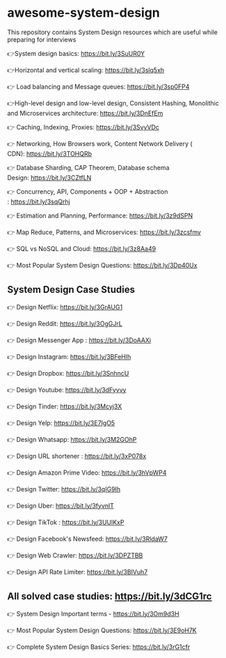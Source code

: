 # awesome-system-design
This repository contains System Design resources which are useful while preparing for interviews


👉System design basics: https://bit.ly/3SuUR0Y

👉Horizontal and vertical scaling: https://bit.ly/3slq5xh

👉 Load balancing and Message queues: https://bit.ly/3sp0FP4

👉High-level design and low-level design, Consistent Hashing, Monolithic and Microservices architecture: https://bit.ly/3DnEfEm

👉 Caching, Indexing, Proxies: https://bit.ly/3SvyVDc

👉 Networking, How Browsers work, Content Network Delivery ( CDN): https://bit.ly/3TOHQRb

👉 Database Sharding, CAP Theorem, Database schema Design: https://bit.ly/3CZtfLN

👉 Concurrency, API, Components + OOP + Abstraction : https://bit.ly/3sqQrhj

👉 Estimation and Planning, Performance: https://bit.ly/3z9dSPN

👉 Map Reduce, Patterns, and Microservices: https://bit.ly/3zcsfmv

👉 SQL vs NoSQL and Cloud: https://bit.ly/3z8Aa49

👉 Most Popular System Design Questions: https://bit.ly/3Dp40Ux

## System Design Case Studies

👉 Design Netflix: https://bit.ly/3GrAUG1

👉 Design Reddit: https://bit.ly/3OgGJrL

👉 Design Messenger App : https://bit.ly/3DoAAXi

👉 Design Instagram: https://bit.ly/3BFeHlh

👉 Design Dropbox: https://bit.ly/3SnhncU

👉 Design Youtube: https://bit.ly/3dFyvvy

👉 Design Tinder: https://bit.ly/3Mcyj3X

👉 Design Yelp: https://bit.ly/3E7IgO5

👉 Design Whatsapp: https://bit.ly/3M2GOhP

👉 Design URL shortener : https://bit.ly/3xP078x

👉 Design Amazon Prime Video: https://bit.ly/3hVpWP4

👉 Design Twitter: https://bit.ly/3qIG9Ih

👉 Design Uber: https://bit.ly/3fyvnlT

👉 Design TikTok : https://bit.ly/3UUlKxP

👉 Design Facebook's Newsfeed: https://bit.ly/3RldaW7

👉 Design Web Crawler: https://bit.ly/3DPZTBB

👉 Design API Rate Limiter: https://bit.ly/3BIVuh7

## All solved case studies: https://bit.ly/3dCG1rc

👉 System Design Important terms - https://bit.ly/3Om9d3H

👉 Most Popular System Design Questions: https://bit.ly/3E9oH7K

👉 Complete System Design Basics Series: https://bit.ly/3rG1cfr
